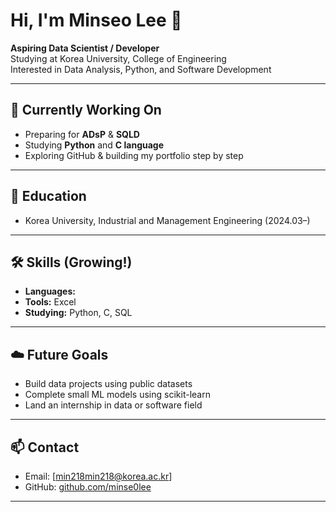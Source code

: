 # Hi, I'm Minseo Lee 👋

**Aspiring Data Scientist / Developer**  
Studying at Korea University, College of Engineering  
Interested in Data Analysis, Python, and Software Development

---

## 🔧 Currently Working On
- Preparing for **ADsP** & **SQLD**
- Studying **Python** and **C language**
- Exploring GitHub & building my portfolio step by step

---

## 📘 Education
- Korea University, Industrial and Management Engineering (2024.03–)

---

## 🛠️ Skills (Growing!)
- **Languages:**
- **Tools:** Excel 
- **Studying:** Python, C, SQL

---

## ☁️ Future Goals
- Build data projects using public datasets  
- Complete small ML models using scikit-learn  
- Land an internship in data or software field

---

## 📫 Contact
- Email: [min218min218@korea.ac.kr]
- GitHub: [github.com/minse0lee](https://github.com/minse0lee)

---
